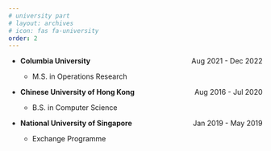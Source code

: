 ```yaml
---
# university part
# layout: archives
# icon: fas fa-university
order: 2
---
```


<ul>
  <li><p style="text-align:left;"><b>Columbia University</b><span style="float:right;">Aug 2021 - Dec 2022</span></p></li>
  <ul><li>M.S. in Operations Research</li></ul>
  <p></p><p></p><p></p>
  <li><p style="text-align:left;"><b>Chinese University of Hong Kong</b><span style="float:right;">Aug 2016 - Jul 2020</span></p></li>
  <ul><li>B.S. in Computer Science</li></ul>
  <p></p><p></p><p></p>
  <li><p style="text-align:left;"><b>National University of Singapore</b><span style="float:right;">Jan 2019 - May 2019</span></p></li>
  <ul><li>Exchange Programme</li></ul>
</ul>